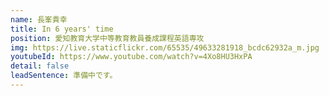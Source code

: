 ```yaml
---
name: 長峯貴幸
title: In 6 years' time
position: 愛知教育大学中等教育教員養成課程英語専攻
img: https://live.staticflickr.com/65535/49633281918_bcdc62932a_m.jpg
youtubeId: https://www.youtube.com/watch?v=4Xo8HU3HxPA
detail: false
leadSentence: 準備中です。
---
```

